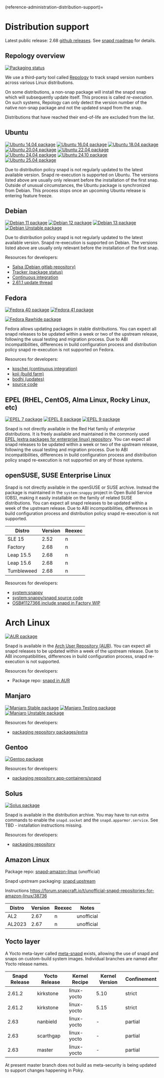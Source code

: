 (reference-administration-distribution-support)=
# Distribution support

Latest public release: 2.68 [github releases](https://github.com/snapcore/snapd/releases). See [snapd roadmap](https://forum.snapcraft.io/t/the-snapd-roadmap/1973) for details.

## Repology overview

[![Packaging status](https://repology.org/badge/vertical-allrepos/snapd.svg?exclude_unsupported=1&columns=4&header=Overview+of+snapd+versions)](https://repology.org/project/snapd/versions)

We use a third-party tool called [Repology](https://repology.org/) to track snapd version numbers across various Linux distributions.

On some distributions, a non-snap package will install the snapd snap which will subsequently update itself. This process is called _re-execution_. On such systems, Repology can only detect the version number of the native non-snap package and not the updated snapd from the snap.

Distributions that have reached their end-of-life are excluded from the list.

## Ubuntu 

[![Ubuntu 14.04 package](https://repology.org/badge/version-for-repo/ubuntu_14_04/snapd.svg)](https://repology.org/project/snapd/versions)
[![Ubuntu 16.04 package](https://repology.org/badge/version-for-repo/ubuntu_16_04/snapd.svg)](https://repology.org/project/snapd/versions)
[![Ubuntu 18.04 package](https://repology.org/badge/version-for-repo/ubuntu_18_04/snapd.svg)](https://repology.org/project/snapd/versions)
[![Ubuntu 20.04 package](https://repology.org/badge/version-for-repo/ubuntu_20_04/snapd.svg)](https://repology.org/project/snapd/versions)
[![Ubuntu 22.04 package](https://repology.org/badge/version-for-repo/ubuntu_22_04/snapd.svg)](https://repology.org/project/snapd/versions)
[![Ubuntu 24.04 package](https://repology.org/badge/version-for-repo/ubuntu_24_04/snapd.svg)](https://repology.org/project/snapd/versions)
[![Ubuntu 24.10 package](https://repology.org/badge/version-for-repo/ubuntu_24_10/snapd.svg)](https://repology.org/project/snapd/versions)
[![Ubuntu 25.04 package](https://repology.org/badge/version-for-repo/ubuntu_25_04/snapd.svg)](https://repology.org/project/snapd/versions)

Due to distribution policy snapd is not regularly updated to the latest available version. Snapd re-execution is supported on Ubuntu. The versions listed above are usually only relevant before the installation of the first snap. Outside of unusual circumstances, the Ubuntu package is synchronized from Debian. This process stops once an upcoming Ubuntu release is entering feature freeze.

## Debian

[![Debian 11 package](https://repology.org/badge/version-for-repo/debian_11/snapd.svg)](https://repology.org/project/snapd/versions)
[![Debian 12 package](https://repology.org/badge/version-for-repo/debian_12/snapd.svg)](https://repology.org/project/snapd/versions)
[![Debian 13 package](https://repology.org/badge/version-for-repo/debian_13/snapd.svg)](https://repology.org/project/snapd/versions)
[![Debian Unstable package](https://repology.org/badge/version-for-repo/debian_unstable/snapd.svg)](https://repology.org/project/snapd/versions)

Due to distribution policy snapd is not regularly updated to the latest available version. Snapd re-execution is supported on Debian. The versions listed above are usually only relevant before the installation of the first snap.

Resources for developers:
 - [Salsa (Debian gitlab repository)](https://tracker.debian.org/pkg/snapd)
 - [Tracker (package status)](https://tracker.debian.org/pkg/snapd)
 - [Continuous integration](https://ci.debian.net/packages/s/snapd/)
- [2.61.1 update thread](https://forum.snapcraft.io/t/debian-package-of-snapd-is-out-of-date-2-61-1/38515)

## Fedora

[![Fedora 40 package](https://repology.org/badge/version-for-repo/fedora_40/snapd.svg)](https://repology.org/project/snapd/versions)
[![Fedora 41 package](https://repology.org/badge/version-for-repo/fedora_41/snapd.svg)](https://repology.org/project/snapd/versions)

[![Fedora Rawhide package](https://repology.org/badge/version-for-repo/fedora_rawhide/snapd.svg)](https://repology.org/project/snapd/versions)

Fedora allows updating packages in stable distributions. You can expect all snapd releases to be updated within a week or two of the upstream release, following the usual testing and migration process. Due to ABI incompatibilities, differences in build configuration process and distribution policy snapd re-execution  is not supported on Fedora.

Resources for developers:
- [koschei (continuous integration)](https://koschei.fedoraproject.org/package/snapd)
- [koji (build farm)](https://koji.fedoraproject.org/koji/packageinfo?packageID=23242)
- [bodhi (updates)](https://bodhi.fedoraproject.org/updates/?packages=snapd)
- [source code](https://src.fedoraproject.org/rpms/snapd)

## EPEL (RHEL, CentOS, Alma Linux, Rocky Linux, etc)

[![EPEL 7 package](https://repology.org/badge/version-for-repo/epel_7/snapd.svg)](https://repology.org/project/snapd/versions)
[![EPEL 8 package](https://repology.org/badge/version-for-repo/epel_8/snapd.svg)](https://repology.org/project/snapd/versions)
[![EPEL 9 package](https://repology.org/badge/version-for-repo/epel_9/snapd.svg)](https://repology.org/project/snapd/versions)

Snapd is not directly available in the Red Hat family of *enterprise* distributions. It is freely available and maintained in the commonly used [EPEL (extra packages for enterprise linux) repository](https://docs.fedoraproject.org/en-US/epel/). You can expect all snapd releases to be updated within a week or two of the upstream release, following the usual testing and migration process. Due to ABI incompatibilities, differences in build configuration process and distribution policy snapd re-execution  is not supported on any of those systems.

## openSUSE, SUSE Enterprise Linux

Snapd is not directly available in the openSUSE or SUSE archive. Instead the package is maintained in the `system:snappy` project in Open Build Service (OBS), making it easily installable on the family of related SUSE distributions. You can expect all snapd releases to be updated within a week of the upstream release. Due to ABI incompatibilities, differences in build configuration process and distribution policy snapd re-execution  is not supported.

| Distro | Version |  Reexec |
|--|--|--|
| SLE 15 | 2.52 | n |
| Factory | 2.68 | n |
| Leap 15.5 | 2.68 | n |
| Leap 15.6 | 2.68 | n |
| Tumbleweed | 2.68 | n |

Resources for developers:
 - [system:snappy](https://build.opensuse.org/project/show/system:snappy)
 - [system:snappy/snapd source code](https://build.opensuse.org/package/show/system:snappy/snapd)
- [OSB#1127366 include snapd in Factory WIP](https://bugzilla.opensuse.org/show_bug.cgi?id=1127366)

# Arch Linux

[![AUR package](https://repology.org/badge/version-for-repo/aur/snapd.svg)](https://repology.org/project/snapd/versions)

Snapd is available in the [Arch User Repository (AUR)](https://wiki.archlinux.org/title/Arch_User_Repository). You can expect all snapd releases to be updated within a week of the upstream release. Due to ABI incompatibilities, differences in build configuration process, snapd re-execution  is not supported.

Resources for developers:
 - Package repo: [snapd in AUR](https://aur.archlinux.org/packages/snapd)

## Manjaro

[![Manjaro Stable package](https://repology.org/badge/version-for-repo/manjaro_stable/snapd.svg)](https://repology.org/project/snapd/versions)
[![Manjaro Testing package](https://repology.org/badge/version-for-repo/manjaro_testing/snapd.svg)](https://repology.org/project/snapd/versions)
[![Manjaro Unstable package](https://repology.org/badge/version-for-repo/manjaro_unstable/snapd.svg)](https://repology.org/project/snapd/versions)

Resources for developers:
- [packaging repository packages/extra](https://gitlab.manjaro.org/packages/extra/snapd)

## Gentoo

[![Gentoo package](https://repology.org/badge/version-for-repo/gentoo/snapd.svg)](https://repology.org/project/snapd/versions)

Resources for developers:
- [packaging repository app-containers/snapd](https://packages.gentoo.org/packages/app-containers/snapd) 

## Solus

[![Solus package](https://repology.org/badge/version-for-repo/solus/snapd.svg)](https://repology.org/project/snapd/versions)

Snapd is available in the distribution archive. You may have to run extra commands to enable the `snapd.socket` and the `snapd.apparmor.service`. See TBD - installation instructions missing.

Resources for developers:
 - [packaging repository](https://github.com/getsolus/packages/tree/main/packages/s/snapd) 

## Amazon Linux

Package repo: [snapd-amazon-linux](https://github.com/bboozzoo/snapd-amazon-linux) (unofficial)

Snapd upstream packaging: [snapd upstream](https://github.com/snapcore/snapd/blob/master/packaging)

Instructions https://forum.snapcraft.io/t/unofficial-snapd-repositories-for-amazon-linux/38736

| Distro | Version |  Reexec| Notes |
|--|--|--|--|
| AL2 | 2.67 | n | unofficial |
| AL2023 | 2.67 |  n | unofficial |

## Yocto layer

A Yocto meta-layer called [meta-snapd](https://github.com/snapcore/meta-snapd) exists, allowing the use of snapd and snaps on custom-build system images. Individual branches are named after Yocto release names.

| Snapd Release | Yocto Release | Kernel Recipe | Kernel Version | Confinement |
|--|--|--|--|--|
| 2.61.2 | kirkstone | linux-yocto | 5.10 | strict |
| 2.61.2 | kirkstone | linux-yocto | 5.15 | strict |
| 2.63 | nanbield | linux-yocto | - | partial |
| 2.63 | scarthgap| linux-yocto | - | partial |
| 2.63 | master | linux-yocto | - | partial |

At present master branch does not build as meta-security is being updated to support changes happening in Poky.

